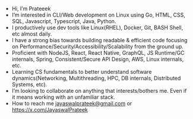 - Hi, I’m Prateeek
- I’m interested in CLI/Web development on Linux using Go, HTML, CSS, SQL, Javascript, Typescript, Java, Python.
- I productively use dev tools like Linux(RHEL), Docker, Git, BASH Shell, etc almost daily.
- I have a strong bias towards building readable & efficient code focusing on Performance/Security/Accessibility/Scalability from the ground up.
- Proficient with NodeJS, React, React Native, GraphQL, JS Runtime/GC internals, Spring, Consistent/Secure API Design, AWS, Linux internals, etc.
- Learning CS fundamentals to better understand software dynamics(Networking, Multithreading, HPC, DB internals, Distributed Systems, etc).
- I’m looking to collaborate on anything that interests/bothers me. Even if it means working with an unfamiliar stack.
- How to reach me jayaswalprateek@gmail.com or https://x.com/JayaswalPrateek

<!---
JayaswalPrateek/JayaswalPrateek is a ✨ special ✨ repository because its `README.md` (this file) appears on your GitHub profile.
You can click the Preview link to take a look at your changes.
--->
